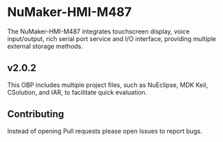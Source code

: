 # NuMaker-HMI-M487

The NuMaker-HMI-M487 integrates touchscreen display, voice input/output, rich serial port service and I/O interface, providing multiple external storage methods.

## v2.0.2

This OBP includes multiple project files, such as NuEclipse, MDK Keil, CSolution, and IAR, to facilitate quick evaluation.

## Contributing

Instead of opening Pull requests please open Issues to report bugs.
